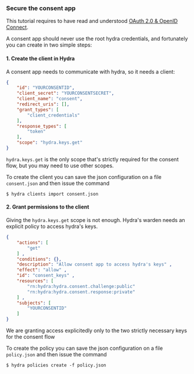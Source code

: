 ### Secure the consent app

This tutorial requires to have read and understood [OAuth 2.0 & OpenID Connect](../oauth2.md).

A consent app should never use the root hydra credentials, and fortunately you can create in two simple steps:

#### 1. Create the client in Hydra

A consent app needs to communicate with hydra, so it needs a client:

```json
{
    "id": "YOURCONSENTID",
    "client_secret": "YOURCONSENTSECRET",
    "client_name": "consent",
    "redirect_uris": [],
    "grant_types": [
        "client_credentials"
    ],
    "response_types": [
        "token"
    ],
    "scope": "hydra.keys.get"
}
```

`hydra.keys.get` is the only scope that's strictly required for the consent flow, but you may need to
use other scopes.

To create the client you can save the json configuration on a file ```consent.json``` and then issue the command

```
$ hydra clients import consent.json
```

#### 2. Grant permissions to the client

Giving the `hydra.keys.get` scope is not enough. Hydra's warden needs an explicit policy to access hydra's keys.

```json
{
    "actions": [
        "get"
    ] ,
    "conditions": {},
    "description": "Allow consent app to access hydra's keys" ,
    "effect": "allow" ,
    "id": "consent_keys" ,
    "resources": [
        "rn:hydra:hydra.consent.challenge:public"
        "rn:hydra:hydra.consent.response:private"
    ] ,
    "subjects": [
        "YOURCONSENTID"
    ]
}
```

We are granting access explicitedly only to the two strictly necessary keys for the consent flow

To create the policy you can save the json configuration on a file ```policy.json``` and then issue the command

```
$ hydra policies create -f policy.json
```
